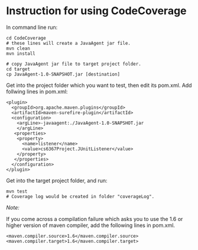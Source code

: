 <h1>Instruction for using CodeCoverage</h1>

In command line run:
```
cd CodeCoverage
# these lines will create a JavaAgent jar file.
mvn clean 
mvn install
```
```
# copy JavaAgent jar file to target project folder.
cd target
cp JavaAgent-1.0-SNAPSHOT.jar [destination]
```

Get into the project folder which you want to test, then edit its pom.xml.
Add follwing lines in pom.xml:

```
<plugin>
  <groupId>org.apache.maven.plugins</groupId>
  <artifactId>maven-surefire-plugin</artifactId>
  <configuration>
    <argLine>-javaagent:./JavaAgent-1.0-SNAPSHOT.jar
    </argLine>
   <properties>
    <property>
      <name>listener</name>
      <value>cs6367Project.JUnitListener</value>
    </property>
   </properties>
  </configuration>
</plugin>
```

Get into the target project folder, and run:
```
mvn test
# Coverage log would be created in folder "coverageLog".
```

*Note:*

If you come across a compilation failure which asks you to use the 1.6 or higher version of maven compiler, add the 
following lines in pom.xml.

    <maven.compiler.source>1.6</maven.compiler.source>
    <maven.compiler.target>1.6</maven.compiler.target>

